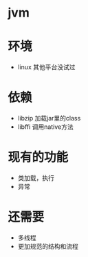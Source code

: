 # jvm
# 环境
+ linux 其他平台没试过

# 依赖
+ libzip 加载jar里的class
+ libffi 调用native方法

# 现有的功能
+ 类加载，执行
+ 异常

# 还需要
+ 多线程
+ 更加规范的结构和流程

# 
